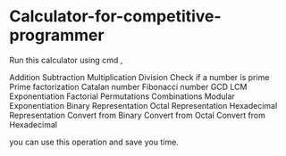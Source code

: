 # Calculator-for-competitive-programmer
Run this calculator using cmd ,

Addition
Subtraction
Multiplication
Division
Check if a number is prime
Prime factorization
Catalan number
Fibonacci number
GCD
LCM
Exponentiation
Factorial
Permutations
Combinations
Modular Exponentiation
Binary Representation
Octal Representation
Hexadecimal Representation
Convert from Binary
Convert from Octal
Convert from Hexadecimal 

you can use this operation and save you time.
